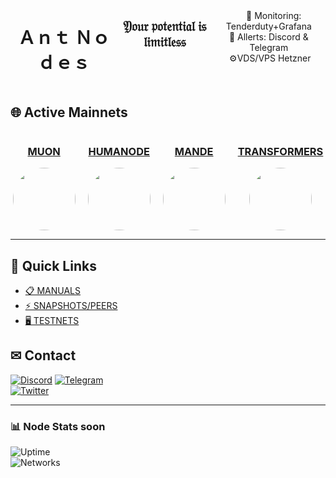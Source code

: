 <h1 align="center">  </h1>
</p>

<div align="center">
  <div style="display: flex; align-items: flex-start;">
  <br />
<h1>Ａｎｔ Ｎｏｄｅｓ</h1>

## 𝔜𝔬𝔲𝔯 𝔭𝔬𝔱𝔢𝔫𝔱𝔦𝔞𝔩 𝔦𝔰 𝔩𝔦𝔪𝔦𝔱𝔩𝔢𝔰𝔰

<br />
&nbsp;&nbsp;&nbsp; 👀 Monitoring: Tenderduty+Grafana  <br /> 🔔 Allerts:  Discord & Telegram <br /> &nbsp;⚙️VDS/VPS Hetzner 
    <br />
    <br />
  </div>
</div>

## 🌐 **Active Mainnets**
<div style="display: flex; justify-content: center; gap: 20px; flex-wrap: wrap;">
  <div style="text-align: center;">
    <h3><a href="https://app.muon.net/dashboard/">MUON</a></h3>
    <img src="https://github.com/user-attachments/assets/369afa20-60a0-4340-b9ff-43778f8370b7" width="100" style="border-radius: 50%;">
  </div>
  <div style="text-align: center;">
    <h3><a href="https://telemetry.humanode.io/#list/0xc56fa32442b2dad76f214b3ae07998e4ca09736e4813724bfb0717caae2c8bee">HUMANODE</a></h3>
    <img src="https://github.com/user-attachments/assets/3b7c6520-fd3b-4d0f-8644-8c02f069ce29" width="100" style="border-radius: 50%;">
  </div>
  <div style="text-align: center;">
    <h3><a href="https://portal.dymension.xyz/rollapp/mande_18071918-1/staking">MANDE</a></h3>
    <img src="https://github.com/user-attachments/assets/7d593264-9c9c-4c2f-8f4d-78c4f04c0e30" width="100" style="border-radius: 50%;">
  </div>
  <div style="text-align: center;">
    <h3><a href="https://explorer.tfsc.io/#/pc/ValidatorDetail?address=0x04E11563D0Fd748d3b2e4913A5911b542a785c68">TRANSFORMERS</a></h3>
    <img src="https://github.com/user-attachments/assets/06f289a3-10e5-4e86-a326-fc95142d40a6" width="100" style="border-radius: 50%;">
  </div>
</div>

---

## 🔗 **Quick Links**
- [📋 MANUALS](https://github.com/AntNodes/MY-MANUALS)  
- [⚡ SNAPSHOTS/PEERS](https://github.com/AntNodes/MY-SNAPSHOTS)  
- [🖥 TESTNETS](https://github.com/AntNodes/MY-TESTNET)  

## ✉ **Contact**  
<a href="https://discord.com/users/863083870626250812"><img src="https://img.shields.io/badge/Discord-AntNodes-5865F2?style=flat&logo=discord" alt="Discord"></a> 
<a href="https://t.me/AntNodes"><img src="https://img.shields.io/badge/Telegram-AntNodes-26A5E4?style=flat&logo=telegram" alt="Telegram"></a>  
<a href="https://twitter.com/AntNodes"><img src="https://img.shields.io/badge/Twitter-@AntNodes-1DA1F2?style=flat&logo=twitter" alt="Twitter"></a>

---

### 📊 **Node Stats**  soon
![Uptime](https://img.shields.io/badge/UPTIME-99.9%25-brightgreen)  
![Networks](https://img.shields.io/badge/ACTIVE_NETWORKS-10+-blue) 
